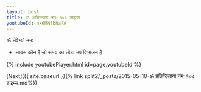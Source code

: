 ```yaml
---
layout: post
title: ॐ अचिन्त्याय नमः १०८ टाइम्स
youtubeId: nk6MNfbNaFA
---
```

 
 
 ॐ लेवेभ्यो नमः  
 
 -  लावस कौन है जो समय का छोटा उप विभाजन है 
 
  
 
  
 
 
 
 
 
 


{% include youtubePlayer.html id=page.youtubeId %}
 
[Next]({{ site.baseurl }}{% link  split2/_posts/2015-05-10-ॐ प्रतिष्ठिताया नमः १०८ टाइम्स.md%})
 

